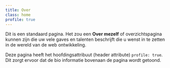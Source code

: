 ```yaml
---
title: Over
class: home
profile: true
---
```


Dit is een standaard pagina. Het zou een **Over mezelf** of overzichtspagina kunnen zijn die uw vele gaves en talenten beschrijft die u wenst in te zetten in de wereld van de web ontwikkeling.

Deze pagina heeft het hoofdingsattribuut (header attribute) `profile: true`. Dit zorgt ervoor dat de bio informatie bovenaan de pagina wordt getoond.
